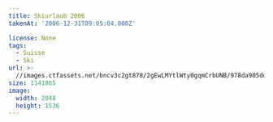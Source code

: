```yaml
---
title: Skiurlaub 2006
takenAt: '2006-12-31T09:05:04.000Z'

license: None
tags:
  - Suisse
  - Ski
url: >-
  //images.ctfassets.net/bncv3c2gt878/2gEwLMYtlWty0gqmCrbUNB/978da905ddd6c8c6f6a6aba32c56cf60/skiurlaub-2006_4559644321_o
size: 1141865
image:
  width: 2048
  height: 1536
---
```

